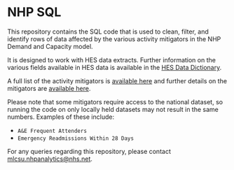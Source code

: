 # NHP SQL

This repository contains the SQL code that is used to clean, filter, and identify rows of data affected by the various activity mitigators in the NHP Demand and Capacity model. 

It is designed to work with HES data extracts. Further information on the various fields available in HES data is available in the [HES Data Dictionary](https://digital.nhs.uk/data-and-information/data-tools-and-services/data-services/hospital-episode-statistics/hospital-episode-statistics-data-dictionary).

A full list of the activity mitigators is [available here](https://connect.strategyunitwm.nhs.uk/nhp/project_information/user_guide/mitigators_lookup.html) and further details on the mitigators are [available here](https://connect.strategyunitwm.nhs.uk/nhp/project_information/modelling_methodology/activity_mitigators/inpatient_activity_mitigators.html).

Please note that some mitigators require access to the national dataset, so running the code on only locally held datasets may not result in the same numbers. Examples of these include:
- `A&E Frequent Attenders`
- `Emergency Readmissions Within 28 Days`

For any queries regarding this repository, please contact [mlcsu.nhpanalytics@nhs.net](mailto:mlcsu.nhpanalytics@nhs.net).